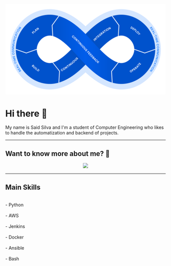 <a href="https://github.com/Yaeger42/projections"><img src="./assets/devops.png"></a>

# Hi there 👋
My name is Said Silva and I'm a student of Computer Engineering who likes to handle the automatization and backend of projects.

***
## Want to know more about me? 👋
<p align="center">
&nbsp;&nbsp;&nbsp;&nbsp;
  <a href="https://www.linkedin.com/in/said-silva-chacon/"><img src="https://img.shields.io/badge/linkedin-%230077B5.svg?&style=for-the-badge&logo=linkedin&logoColor=white" /></a>&nbsp;&nbsp;&nbsp;
  &nbsp;

</p>

***

## Main Skills

<br>
- Python
<br>
<br>
- AWS
<br>
<br>
- Jenkins
<br>
<br>
- Docker
<br>
<br>
- Ansible
<br>
<br>
- Bash
<br>



<!--
**SaidS11/SaidS11** is a ✨ _special_ ✨ repository because its `README.md` (this file) appears on your GitHub profile.

Here are some ideas to get you started:

- 🔭 I’m currently working on ...
- 🌱 I’m currently learning ...
- 👯 I’m looking to collaborate on ...
- 🤔 I’m looking for help with ...
- 💬 Ask me about ...
- 📫 How to reach me: ...
- 😄 Pronouns: ...
- ⚡ Fun fact: ...
-->

